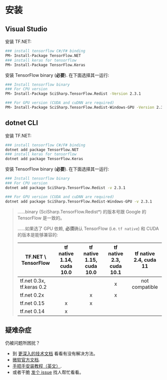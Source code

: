# 安装

## Visual Studio

安装 TF.NET:

```bash
### install tensorflow C#/F# binding
PM> Install-Package TensorFlow.NET
### install keras for tensorflow
PM> Install-Package TensorFlow.Keras
```

安装 TensorFlow binary (**必要**). 在下面选择其一运行:

```bash
### Install tensorflow binary
### For CPU version
PM> Install-Package SciSharp.TensorFlow.Redist -Version 2.3.1

### For GPU version (CUDA and cuDNN are required)
PM> Install-Package SciSharp.TensorFlow.Redist-Windows-GPU -Version 2.3.1
```

## dotnet CLI

安装 TF.NET:

```bash
### install tensorflow C#/F# binding
dotnet add package TensorFlow.NET
### install keras for tensorflow
dotnet add package TensorFlow.Keras
```

安装 TensorFlow binary (**必要**). 在下面选择其一运行:

```bash
### Install tensorflow binary
### For CPU version
dotnet add package SciSharp.TensorFlow.Redist -v 2.3.1

### For GPU version (CUDA and cuDNN are required)
dotnet add package SciSharp.TensorFlow.Redist-Windows-GPU -v 2.3.1
```

> ……binary (SciSharp.TensorFlow.Redist\*) 的版本号跟 Google 的 TensorFlow 是一致的。
>
> ……如果选了 GPU 依赖, **必须**确认 TensorFlow (i.e. `tf native`) 和 CUDA 的版本是能够兼容的:
>
> | TF.NET \ TensorFlow       | tf native 1.14, cuda 10.0 | tf native 1.15, cuda 10.0 | tf native 2.3, cuda 10.1 | tf native 2.4, cuda 11 |
> | ------------------------- | :----------------------: | :-----------------------: | :----------------------: | :--------------------: |
> | tf.net 0.3x, tf.keras 0.2 |                          |                           |            x             |     not compatible     |
> | tf.net 0.2x               |                          |             x             |            x             |                        |
> | tf.net 0.15               |            x             |             x             |                          |                        |
> | tf.net 0.14               |            x             |                           |                          |                        |

## 疑难杂症

仍被问题所困扰？

-   到 [更深入的技术文档](essentials/installationTroubleshooting.md) 看看有没有解决方法。
-   [微软官方文档](https://docs.microsoft.com/zh-cn/dotnet/api/microsoft.ml.vision.imageclassificationtrainer?view=ml-dotnet#using-tensorflow-based-apis).
-   [手把手安装教程（英文）](https://medium.com/dev-genius/tensorflow-basic-setup-for-net-developers-d56bfb0af40e).
-   或者干脆 [发个 issue](https://github.com/SciSharp/TensorFlow.NET/issues) 找人帮忙看看。

